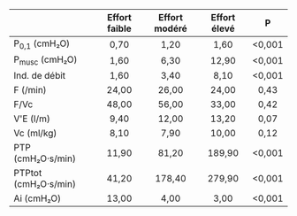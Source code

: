 |                           | Effort faible | Effort modéré | Effort élevé |    P   |
|---------------------------|:-------------:|:-------------:|:------------:|:------:|
| P<sub>0,1</sub>  (cmH₂O)  |      0,70     |      1,20     |     1,60     | <0,001 |
| P<sub>musc</sub>  (cmH₂O) |      1,60     |      6,30     |     12,90    | <0,001 |
| Ind. de débit             |      1,60     |      3,40     |     8,10     | <0,001 |
| F (/min)                  |     24,00     |     26,00     |     24,00    |  0,43  |
| F/Vc                      |     48,00     |     56,00     |     33,00    |  0,42  |
| V'E (l/m)                 |      9,40     |     12,00     |     13,20    |  0,07  |
| Vc (ml/kg)                |      8,10     |      7,90     |     10,00    |  0,12  |
| PTP (cmH₂O·s/min)         |     11,90     |     81,20     |    189,90    | <0,001 |
| PTPtot (cmH₂O·s/min)      |     41,20     |     178,40    |    279,90    | <0,001 |
| Ai (cmH₂O)                |     13,00     |      4,00     |     3,00     | <0,001 |
